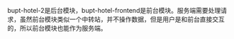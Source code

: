 bupt-hotel-2是后台模块，bupt-hotel-frontend是前台模块。服务端需要处理请求，虽然前台模块类似一个中转站，并不操作数据，但是用户是和前台直接交互的，所以前台模块也能作为服务端。
